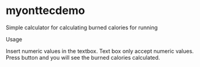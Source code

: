 # myonttecdemo

Simple calculator for calculating burned calories for running

Usage

Insert numeric values in the textbox. Text box only accept numeric values. Press button and you will see the burned calories calculated.
